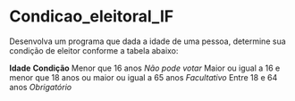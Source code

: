 # Condicao_eleitoral_IF
 Desenvolva um programa que dada a idade de uma pessoa, determine sua condição de eleitor conforme a tabela abaixo:

**Idade**	                                                            **Condição**
Menor que 16 anos	                                                    *Não pode votar*
Maior ou igual a 16 e menor que 18 anos ou maior ou igual a 65 anos	    *Facultativo*
Entre 18 e 64 anos 	                                                    *Obrigatório*
